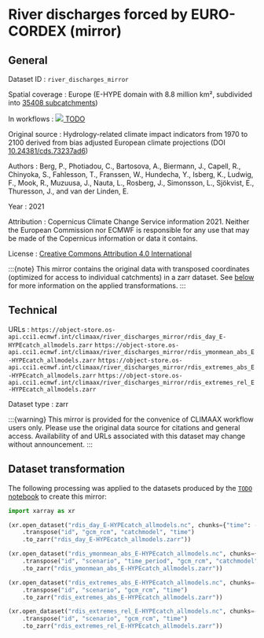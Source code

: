 # River discharges forced by EURO-CORDEX (mirror)


## General

Dataset ID
: `river_discharges_mirror`

Spatial coverage
: Europe (E-HYPE domain with 8.8 million km², subdivided into [35408 subcatchments](https://zenodo.org/records/581451))

In workflows
: [<img src="../../images/icon_s/icon_s_floods.png" class="hazard-icon"> TODO](../../notebooks/workflows/FLOODS/04_TODO)

Original source
: Hydrology-related climate impact indicators from 1970 to 2100 derived from bias adjusted European climate projections (DOI [10.24381/cds.73237ad6](https://doi.org/10.24381/cds.73237ad6))

Authors
: Berg, P., Photiadou, C., Bartosova, A., Biermann, J., Capell, R., Chinyoka, S., Fahlesson, T., Franssen, W., Hundecha, Y., Isberg, K., Ludwig, F., Mook, R., Muzuusa, J., Nauta, L., Rosberg, J., Simonsson, L., Sjökvist, E., Thuresson, J., and van der Linden, E.

Year
: 2021

Attribution
: Copernicus Climate Change Service information 2021. Neither the European Commission nor ECMWF is responsible for any use that may be made of the Copernicus information or data it contains.

License
: [Creative Commons Attribution 4.0 International](https://creativecommons.org/licenses/by/4.0/)

:::{note}
This mirror contains the original data with transposed coordinates (optimized for access to individual catchments) in a zarr dataset.
See [below](#dataset-transformation) for more information on the applied transformations.
:::



## Technical

URLs
: `https://object-store.os-api.cci1.ecmwf.int/climaax/river_discharges_mirror/rdis_day_E-HYPEcatch_allmodels.zarr`
  `https://object-store.os-api.cci1.ecmwf.int/climaax/river_discharges_mirror/rdis_ymonmean_abs_E-HYPEcatch_allmodels.zarr`
  `https://object-store.os-api.cci1.ecmwf.int/climaax/river_discharges_mirror/rdis_extremes_abs_E-HYPEcatch_allmodels.zarr`
  `https://object-store.os-api.cci1.ecmwf.int/climaax/river_discharges_mirror/rdis_extremes_rel_E-HYPEcatch_allmodels.zarr`

Dataset type
: zarr

:::{warning}
This mirror is provided for the convenice of CLIMAAX workflow users only.
Please use the original data source for citations and general access.
Availability of and URLs associated with this dataset may change without announcement.
:::


## Dataset transformation

The following processing was applied to the datasets produced by the [`TODO` notebook](TODO) to create this mirror:

```python
import xarray as xr

(xr.open_dataset("rdis_day_E-HYPEcatch_allmodels.nc", chunks={"time": -1, "id": 100})
    .transpose("id", "gcm_rcm", "catchmodel", "time")
    .to_zarr("rdis_day_E-HYPEcatch_allmodels.zarr"))

(xr.open_dataset("rdis_ymonmean_abs_E-HYPEcatch_allmodels.nc", chunks={"time": -1, "id": 1000})
    .transpose("id", "scenario", "time_period", "gcm_rcm", "catchmodel", "time")
    .to_zarr("rdis_ymonmean_abs_E-HYPEcatch_allmodels.zarr"))

(xr.open_dataset("rdis_extremes_abs_E-HYPEcatch_allmodels.nc", chunks=-1 )
    .transpose("id", "scenario", "gcm_rcm", "time")
    .to_zarr("rdis_extremes_abs_E-HYPEcatch_allmodels.zarr"))

(xr.open_dataset("rdis_extremes_rel_E-HYPEcatch_allmodels.nc", chunks=-1)
    .transpose("id", "scenario", "gcm_rcm", "time")
    .to_zarr("rdis_extremes_rel_E-HYPEcatch_allmodels.zarr"))
```
